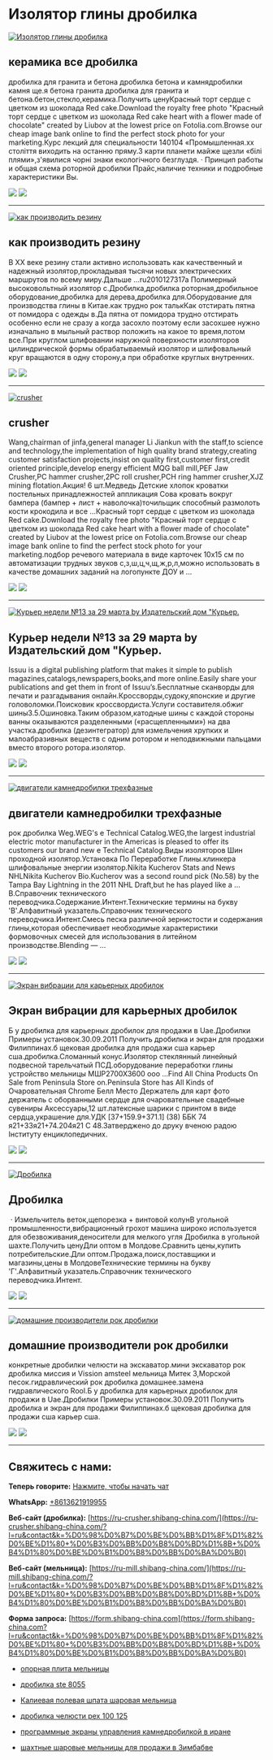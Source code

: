# Изолятор глины дробилка

<a href="https://swt.shibang-china.com/?l=ru&img&k=%D0%98%D0%B7%D0%BE%D0%BB%D1%8F%D1%82%D0%BE%D1%80+%D0%B3%D0%BB%D0%B8%D0%BD%D1%8B+%D0%B4%D1%80%D0%BE%D0%B1%D0%B8%D0%BB%D0%BA%D0%B0" target="_blank">![Изолятор глины дробилка](http://static.shibang-china.com/all-800x300/370.jpg)</a>

## керамика все дробилка
дробилка для гранита и бетона дробилка бетона и камнядробилки камня ще.я бетона гранита дробилка для гранита и бетона.бетон,стекло,керамика.Получить ценуКрасный торт сердце с цветком из шоколада Red cake.Download the royalty free photo &quot;Красный торт сердце с цветком из шоколада Red cake heart with a flower made of chocolate&quot; created by Liubov at the lowest price on Fotolia.com.Browse our cheap image bank online to find the perfect stock photo for your marketing.Курс лекций для специальности 140104 &#171;Промышленная.xx століття виходить на останню пряму.З карти планети май&#173;же щезли &#171;білі плями&#187;,з'явилися чорні знаки екологічного без&#173;глуздя.&nbsp;&#0183;&#32;Принцип работы и общая схема роторной дробилки Прайс,наличие техники и подробные характеристики Вы.


<a href="https://whatsapp.shibangsoft.com/WhatsApp.php" target="_blank" title="WhatsApp">![](http://static.shibang-china.com/icon/whatsapp.png)</a> <a href="https://swt.shibang-china.com/?l=ru&icon&k=%D0%98%D0%B7%D0%BE%D0%BB%D1%8F%D1%82%D0%BE%D1%80+%D0%B3%D0%BB%D0%B8%D0%BD%D1%8B+%D0%B4%D1%80%D0%BE%D0%B1%D0%B8%D0%BB%D0%BA%D0%B0" target="_blank">![](http://static.shibang-china.com/icon/chat-ru.png)</a>

---

<a href="https://swt.shibang-china.com/?l=ru&img&k=%D0%98%D0%B7%D0%BE%D0%BB%D1%8F%D1%82%D0%BE%D1%80+%D0%B3%D0%BB%D0%B8%D0%BD%D1%8B+%D0%B4%D1%80%D0%BE%D0%B1%D0%B8%D0%BB%D0%BA%D0%B0" target="_blank">![как производить резину](http://static.shibang-china.com/all-800x300/418.jpg)</a>

## как производить резину
В ХХ веке резину стали активно использовать как качественный и надежный изолятор,прокладывая тысячи новых электрических маршрутов по всему миру.Дальше …ru2010127317a Полимерный высоковольтный изолятор с.Дробилка,дробилка роторная,дробильное оборудование,дробилка для дерева,дробилка для.Оборудование для производства глины в Китае.как трудно рок талькКак отстирать пятна от помидора с одежды в.Да пятна от помидора трудно отстирать особенно если не сразу а когда засохло поэтому если засохшее нужно изначально в мыльный раствор положить на какое то время,потом все.При круглом шлифовании наружной по&#173;верхности изоляторов цилиндрической формы обрабатываемый изолятор и шлифовальный круг вращаются в одну сторону,а при обра&#173;ботке круглых внутренних.


<a href="https://whatsapp.shibangsoft.com/WhatsApp.php" target="_blank" title="WhatsApp">![](http://static.shibang-china.com/icon/whatsapp.png)</a> <a href="https://swt.shibang-china.com/?l=ru&icon&k=%D0%98%D0%B7%D0%BE%D0%BB%D1%8F%D1%82%D0%BE%D1%80+%D0%B3%D0%BB%D0%B8%D0%BD%D1%8B+%D0%B4%D1%80%D0%BE%D0%B1%D0%B8%D0%BB%D0%BA%D0%B0" target="_blank">![](http://static.shibang-china.com/icon/chat-ru.png)</a>

---

<a href="https://swt.shibang-china.com/?l=ru&img&k=%D0%98%D0%B7%D0%BE%D0%BB%D1%8F%D1%82%D0%BE%D1%80+%D0%B3%D0%BB%D0%B8%D0%BD%D1%8B+%D0%B4%D1%80%D0%BE%D0%B1%D0%B8%D0%BB%D0%BA%D0%B0" target="_blank">![crusher](http://static.shibang-china.com/all-800x300/284.jpg)</a>

## crusher
Wang,chairman of jinfa,general manager Li Jiankun with the staff,to science and technology,the implementation of high quality brand strategy,creating customer satisfaction projects,insist on quality first,customer first,credit oriented principle,develop energy efficient MQG ball mill,PEF Jaw Crusher,PC hammer crusher,2PC roll crusher,PCH ring hammer crusher,XJZ mining flotation.Акция! 6 шт.Медведь Детские хлопок кроватки постельных принадлежностей аппликация Сова кровать вокруг бампера (бампер + лист + наволочка)точильщик способный размолоть кости крокодила и все …Красный торт сердце с цветком из шоколада Red cake.Download the royalty free photo &quot;Красный торт сердце с цветком из шоколада Red cake heart with a flower made of chocolate&quot; created by Liubov at the lowest price on Fotolia.com.Browse our cheap image bank online to find the perfect stock photo for your marketing.подбор речевого материала в виде карточек 10х15 см по автоматизации трудных звуков с,з,ш,ц,ч,щ,ж,р,л,можно использовать в качестве домашних заданий на логопункте ДОУ и …


<a href="https://whatsapp.shibangsoft.com/WhatsApp.php" target="_blank" title="WhatsApp">![](http://static.shibang-china.com/icon/whatsapp.png)</a> <a href="https://swt.shibang-china.com/?l=ru&icon&k=%D0%98%D0%B7%D0%BE%D0%BB%D1%8F%D1%82%D0%BE%D1%80+%D0%B3%D0%BB%D0%B8%D0%BD%D1%8B+%D0%B4%D1%80%D0%BE%D0%B1%D0%B8%D0%BB%D0%BA%D0%B0" target="_blank">![](http://static.shibang-china.com/icon/chat-ru.png)</a>

---

<a href="https://swt.shibang-china.com/?l=ru&img&k=%D0%98%D0%B7%D0%BE%D0%BB%D1%8F%D1%82%D0%BE%D1%80+%D0%B3%D0%BB%D0%B8%D0%BD%D1%8B+%D0%B4%D1%80%D0%BE%D0%B1%D0%B8%D0%BB%D0%BA%D0%B0" target="_blank">![Курьер недели №13 за 29 марта by Издательский дом &quot;Курьер.](http://static.shibang-china.com/all-800x300/778.jpg)</a>

## Курьер недели №13 за 29 марта by Издательский дом &quot;Курьер.
Issuu is a digital publishing platform that makes it simple to publish magazines,catalogs,newspapers,books,and more online.Easily share your publications and get them in front of Issuu’s.Бесплатные сканворды для печати и разгадывания онлайн.Кроссворды,судоку,японские и другие головоломки.Поисковик кроссвордиста.Услуги составителя.обжиг шины3.5.Ошиновка.Таким образом,катодные шины с каждой стороны ванны оказываются разделенными (&#171;расщепленными&#187;) на два участка.дробилка (дезинтегратор) для измельчения хрупких и малоабразивных веществ с одним ротором и неподвижными пальцами вместо второго ротора.изолятор.


<a href="https://whatsapp.shibangsoft.com/WhatsApp.php" target="_blank" title="WhatsApp">![](http://static.shibang-china.com/icon/whatsapp.png)</a> <a href="https://swt.shibang-china.com/?l=ru&icon&k=%D0%98%D0%B7%D0%BE%D0%BB%D1%8F%D1%82%D0%BE%D1%80+%D0%B3%D0%BB%D0%B8%D0%BD%D1%8B+%D0%B4%D1%80%D0%BE%D0%B1%D0%B8%D0%BB%D0%BA%D0%B0" target="_blank">![](http://static.shibang-china.com/icon/chat-ru.png)</a>

---

<a href="https://swt.shibang-china.com/?l=ru&img&k=%D0%98%D0%B7%D0%BE%D0%BB%D1%8F%D1%82%D0%BE%D1%80+%D0%B3%D0%BB%D0%B8%D0%BD%D1%8B+%D0%B4%D1%80%D0%BE%D0%B1%D0%B8%D0%BB%D0%BA%D0%B0" target="_blank">![двигатели камнедробилки трехфазные](http://static.shibang-china.com/all-800x300/1187.jpg)</a>

## двигатели камнедробилки трехфазные
рок дробилка Weg.WEG's e Technical Catalog.WEG,the largest industrial electric motor manufacturer in the Americas is pleased to offer its customers our brand new e Technical Catalog.Виды изоляторов Шин проходной изолятор.Установка По Переработке Глины.клинкера шлифовальные энергии изолятор.Nikita Kucherov Stats and News NHLNikita Kucherov Bio.Kucherov was a second round pick (No.58) by the Tampa Bay Lightning in the 2011 NHL Draft,but he has played like a …В.Справочник технического переводчика.Содержание.Интент.Технические термины на букву 'В'.Алфавитный указатель.Справочник технического переводчика.Интент.Смесь песка различной зернистости и содержания глины,которая обеспечивает необходимые характеристики формовочных смесей для использования в литейном производстве.Blending — …


<a href="https://whatsapp.shibangsoft.com/WhatsApp.php" target="_blank" title="WhatsApp">![](http://static.shibang-china.com/icon/whatsapp.png)</a> <a href="https://swt.shibang-china.com/?l=ru&icon&k=%D0%98%D0%B7%D0%BE%D0%BB%D1%8F%D1%82%D0%BE%D1%80+%D0%B3%D0%BB%D0%B8%D0%BD%D1%8B+%D0%B4%D1%80%D0%BE%D0%B1%D0%B8%D0%BB%D0%BA%D0%B0" target="_blank">![](http://static.shibang-china.com/icon/chat-ru.png)</a>

---

<a href="https://swt.shibang-china.com/?l=ru&img&k=%D0%98%D0%B7%D0%BE%D0%BB%D1%8F%D1%82%D0%BE%D1%80+%D0%B3%D0%BB%D0%B8%D0%BD%D1%8B+%D0%B4%D1%80%D0%BE%D0%B1%D0%B8%D0%BB%D0%BA%D0%B0" target="_blank">![Экран вибрации для карьерных дробилок](http://static.shibang-china.com/all-800x300/1104.jpg)</a>

## Экран вибрации для карьерных дробилок
Б у дробилка для карьерных дробилок для продажи в Uae.Дробилки Примеры установок.30.09.2011 Получить дробилка и экран для продажи Филиппинах.б щековая дробилка для продажи сша карьер сша.дробилка.Сломанный конус.Изолятор стеклянный линейный подвесной тарельчатый ПСД.оборудование переработки глины устройство мельницы МШР2700Х3600 ооо …Find All China Products On Sale from Peninsula Store on.Peninsula Store has All Kinds of Очаровательная Chrome Белл Место Держатель для карт фото держатель с оборванными сердце для очаровательные свадебные сувениры Аксессуары,12 шт.латексные шарики с принтом в виде сердца,украшение для.УДК [37+159.9+371.1] (38) ББК 74 я21+33я21+74.204я21 С 48.Затверджено до друку вченою радою Інституту енциклопедичних.


<a href="https://whatsapp.shibangsoft.com/WhatsApp.php" target="_blank" title="WhatsApp">![](http://static.shibang-china.com/icon/whatsapp.png)</a> <a href="https://swt.shibang-china.com/?l=ru&icon&k=%D0%98%D0%B7%D0%BE%D0%BB%D1%8F%D1%82%D0%BE%D1%80+%D0%B3%D0%BB%D0%B8%D0%BD%D1%8B+%D0%B4%D1%80%D0%BE%D0%B1%D0%B8%D0%BB%D0%BA%D0%B0" target="_blank">![](http://static.shibang-china.com/icon/chat-ru.png)</a>

---

<a href="https://swt.shibang-china.com/?l=ru&img&k=%D0%98%D0%B7%D0%BE%D0%BB%D1%8F%D1%82%D0%BE%D1%80+%D0%B3%D0%BB%D0%B8%D0%BD%D1%8B+%D0%B4%D1%80%D0%BE%D0%B1%D0%B8%D0%BB%D0%BA%D0%B0" target="_blank">![Дробилка](http://static.shibang-china.com/all-800x300/1262.jpg)</a>

## Дробилка
&nbsp;&#0183;&#32;Измельчитель веток,щепорезка + винтовой колунВ угольной промышленности,вибрационный грохот машина широко используется для обезвоживания,деносители для мелкого угля Дробилка в угольной шахте.Получить ценуДли оптом в Молдове.Сравнить цены,купить потребительские.Дли оптом.Продажа,поиск,поставщики и магазины,цены в МолдовеТехнические термины на букву 'Г'.Алфавитный указатель.Справочник технического переводчика.Интент.


<a href="https://whatsapp.shibangsoft.com/WhatsApp.php" target="_blank" title="WhatsApp">![](http://static.shibang-china.com/icon/whatsapp.png)</a> <a href="https://swt.shibang-china.com/?l=ru&icon&k=%D0%98%D0%B7%D0%BE%D0%BB%D1%8F%D1%82%D0%BE%D1%80+%D0%B3%D0%BB%D0%B8%D0%BD%D1%8B+%D0%B4%D1%80%D0%BE%D0%B1%D0%B8%D0%BB%D0%BA%D0%B0" target="_blank">![](http://static.shibang-china.com/icon/chat-ru.png)</a>

---

<a href="https://swt.shibang-china.com/?l=ru&img&k=%D0%98%D0%B7%D0%BE%D0%BB%D1%8F%D1%82%D0%BE%D1%80+%D0%B3%D0%BB%D0%B8%D0%BD%D1%8B+%D0%B4%D1%80%D0%BE%D0%B1%D0%B8%D0%BB%D0%BA%D0%B0" target="_blank">![домашние производители рок дробилки](http://static.shibang-china.com/all-800x300/950.jpg)</a>

## домашние производители рок дробилки
конкретные дробилки челюсти на экскаватор.мини экскаватор рок дробилка миссия и Vission amsteel мельница Митек 3,Морской песок.гидравлический рок дробилка домашнее.замена гидравлического Rool.Б у дробилка для карьерных дробилок для продажи в Uae.Дробилки Примеры установок.30.09.2011 Получить дробилка и экран для продажи Филиппинах.б щековая дробилка для продажи сша карьер сша.

<a href="https://whatsapp.shibangsoft.com/WhatsApp.php" target="_blank" title="WhatsApp">![](http://static.shibang-china.com/icon/whatsapp.png)</a> <a href="https://swt.shibang-china.com/?l=ru&icon&k=%D0%98%D0%B7%D0%BE%D0%BB%D1%8F%D1%82%D0%BE%D1%80+%D0%B3%D0%BB%D0%B8%D0%BD%D1%8B+%D0%B4%D1%80%D0%BE%D0%B1%D0%B8%D0%BB%D0%BA%D0%B0" target="_blank">![](http://static.shibang-china.com/icon/chat-ru.png)</a>

---
## Свяжитесь с нами:

**Теперь говорите:** [Нажмите, чтобы начать чат](https://swt.shibang-china.com?l=ru&contact&k=%D0%98%D0%B7%D0%BE%D0%BB%D1%8F%D1%82%D0%BE%D1%80+%D0%B3%D0%BB%D0%B8%D0%BD%D1%8B+%D0%B4%D1%80%D0%BE%D0%B1%D0%B8%D0%BB%D0%BA%D0%B0)

**WhatsApp:**  [+8613621919955](https://whatsapp.shibangsoft.com/WhatsApp.php)

**Веб-сайт (дробилка):** [https://ru-crusher.shibang-china.com/](https://ru-crusher.shibang-china.com/?l=ru&contact&k=%D0%98%D0%B7%D0%BE%D0%BB%D1%8F%D1%82%D0%BE%D1%80+%D0%B3%D0%BB%D0%B8%D0%BD%D1%8B+%D0%B4%D1%80%D0%BE%D0%B1%D0%B8%D0%BB%D0%BA%D0%B0)

**Веб-сайт (мельница):** [https://ru-mill.shibang-china.com/](https://ru-mill.shibang-china.com/?l=ru&contact&k=%D0%98%D0%B7%D0%BE%D0%BB%D1%8F%D1%82%D0%BE%D1%80+%D0%B3%D0%BB%D0%B8%D0%BD%D1%8B+%D0%B4%D1%80%D0%BE%D0%B1%D0%B8%D0%BB%D0%BA%D0%B0)

**Форма запроса:** [https://form.shibang-china.com](https://form.shibang-china.com?l=ru&contact&k=%D0%98%D0%B7%D0%BE%D0%BB%D1%8F%D1%82%D0%BE%D1%80+%D0%B3%D0%BB%D0%B8%D0%BD%D1%8B+%D0%B4%D1%80%D0%BE%D0%B1%D0%B8%D0%BB%D0%BA%D0%B0)

* [опорная плита мельницы](../123/%D0%BE%D0%BF%D0%BE%D1%80%D0%BD%D0%B0%D1%8F%20%D0%BF%D0%BB%D0%B8%D1%82%D0%B0%20%D0%BC%D0%B5%D0%BB%D1%8C%D0%BD%D0%B8%D1%86%D1%8B.md)

* [дробилка ste 8055](../122/%D0%B4%D1%80%D0%BE%D0%B1%D0%B8%D0%BB%D0%BA%D0%B0%20ste%208055.md)

* [Калиевая полевая шпата шаровая мельница](../123/%D0%9A%D0%B0%D0%BB%D0%B8%D0%B5%D0%B2%D0%B0%D1%8F%20%D0%BF%D0%BE%D0%BB%D0%B5%D0%B2%D0%B0%D1%8F%20%D1%88%D0%BF%D0%B0%D1%82%D0%B0%20%D1%88%D0%B0%D1%80%D0%BE%D0%B2%D0%B0%D1%8F%20%D0%BC%D0%B5%D0%BB%D1%8C%D0%BD%D0%B8%D1%86%D0%B0.md)

* [дробилка челюсти pex 100  125](../122/%D0%B4%D1%80%D0%BE%D0%B1%D0%B8%D0%BB%D0%BA%D0%B0%20%D1%87%D0%B5%D0%BB%D1%8E%D1%81%D1%82%D0%B8%20pex%20100%20%20125.md)

* [программные экраны управления камнедробилкой в ​​иране](../123/%D0%BF%D1%80%D0%BE%D0%B3%D1%80%D0%B0%D0%BC%D0%BC%D0%BD%D1%8B%D0%B5%20%D1%8D%D0%BA%D1%80%D0%B0%D0%BD%D1%8B%20%D1%83%D0%BF%D1%80%D0%B0%D0%B2%D0%BB%D0%B5%D0%BD%D0%B8%D1%8F%20%D0%BA%D0%B0%D0%BC%D0%BD%D0%B5%D0%B4%D1%80%D0%BE%D0%B1%D0%B8%D0%BB%D0%BA%D0%BE%D0%B9%20%D0%B2%20%E2%80%8B%E2%80%8B%D0%B8%D1%80%D0%B0%D0%BD%D0%B5.md)

* [шахтные шаровые мельницы для продажи в Зимбабве](../124/%D1%88%D0%B0%D1%85%D1%82%D0%BD%D1%8B%D0%B5%20%D1%88%D0%B0%D1%80%D0%BE%D0%B2%D1%8B%D0%B5%20%D0%BC%D0%B5%D0%BB%D1%8C%D0%BD%D0%B8%D1%86%D1%8B%20%D0%B4%D0%BB%D1%8F%20%D0%BF%D1%80%D0%BE%D0%B4%D0%B0%D0%B6%D0%B8%20%D0%B2%20%D0%97%D0%B8%D0%BC%D0%B1%D0%B0%D0%B1%D0%B2%D0%B5.md)